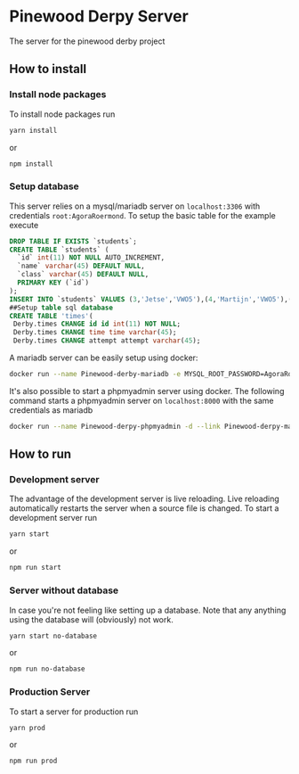 # Pinewood Derpy Server
The server for the pinewood derby project
## How to install
### Install node packages
To install node packages run
```bash
yarn install
```
or
```bash
npm install
```
### Setup database
This server relies on a mysql/mariadb server on `localhost:3306` with credentials `root:AgoraRoermond`. To setup the basic table for the example execute
```sql
DROP TABLE IF EXISTS `students`;
CREATE TABLE `students` (
  `id` int(11) NOT NULL AUTO_INCREMENT,
  `name` varchar(45) DEFAULT NULL,
  `class` varchar(45) DEFAULT NULL,
  PRIMARY KEY (`id`)
);
INSERT INTO `students` VALUES (3,'Jetse','VWO5'),(4,'Martijn','VWO5'),(5,'Timo','VWO3'), (6, 'David','HAVO4'), (7, 'Mees','HAVO4');
##Setup table sql database
CREATE TABLE 'times'(
 Derby.times CHANGE id id int(11) NOT NULL;
 Derby.times CHANGE time time varchar(45);
 Derby.times CHANGE attempt attempt varchar(45);

```
A mariadb server can be easily setup using docker:
```bash
docker run --name Pinewood-derby-mariadb -e MYSQL_ROOT_PASSWORD=AgoraRoermond -e MYSQL_DATABASE=Derby -p 3306:3306 mariadb
```
It's also possible to start a phpmyadmin server using docker. The following command starts a phpmyadmin server on `localhost:8000` with the same credentials as mariadb
```bash
docker run --name Pinewood-derpy-phpmyadmin -d --link Pinewood-derpy-mariadb:db -p 8000:80 phpmyadmin/phpmyadmin
```


## How to run
### Development server
The advantage of the development server is live reloading. Live reloading automatically restarts the server when a source file is changed. To start a development server run
```bash
yarn start
```
or
```bash
npm run start
```
### Server without database
In case you're not feeling like setting up a database. Note that any anything using the database will (obviously) not work.
```bash
yarn start no-database
```
or
```bash
npm run no-database
```
### Production Server
To start a server for production run
```bash
yarn prod
```
or
```bash
npm run prod
```
